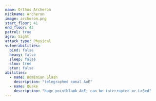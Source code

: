 ```yaml
---
name: Orthos Archeron
nickname: Archeron
image: archeron.png
start_floor: 41
end_floor: 43
patrol: true
agro: Sight
attack_type: Physical
vulnerabilities:
  bind: false
  heavy: false
  sleep: false
  slow: true
  stun: false
abilities:
  - name: Dominion Slash
    description: "telegraphed conal AoE"
  - name: Quake
    description: "huge pointblank AoE; can be interrupted or LoSed"
---
```

